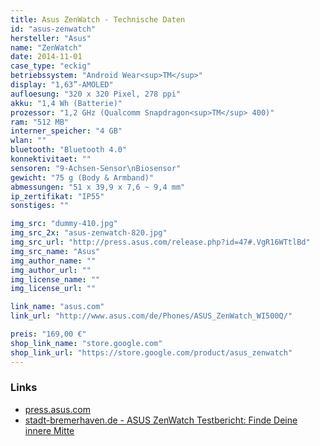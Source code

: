 ```yaml
---
title: Asus ZenWatch - Technische Daten
id: "asus-zenwatch"
hersteller: "Asus"
name: "ZenWatch"
date: 2014-11-01
case_type: "eckig"
betriebssystem: "Android Wear<sup>TM</sup>"
display: "1,63”-AMOLED"
aufloesung: "320 x 320 Pixel, 278 ppi"
akku: "1,4 Wh (Batterie)"
prozessor: "1,2 GHz (Qualcomm Snapdragon<sup>TM</sup> 400)"
ram: "512 MB"
interner_speicher: "4 GB"
wlan: ""
bluetooth: "Bluetooth 4.0"
konnektivitaet: ""
sensoren: "9-Achsen-Sensor\nBiosensor"
gewicht: "75 g (Body & Armband)"
abmessungen: "51 x 39,9 x 7,6 ~ 9,4 mm"
ip_zertifikat: "IP55"
sonstiges: ""

img_src: "dummy-410.jpg"
img_src_2x: "asus-zenwatch-820.jpg"
img_src_url: "http://press.asus.com/release.php?id=47#.VgR16WTtlBd"
img_src_name: "Asus"
img_author_name: ""
img_author_url: ""
img_license_name: ""
img_license_url: ""

link_name: "asus.com"
link_url: "http://www.asus.com/de/Phones/ASUS_ZenWatch_WI500Q/"

preis: "169,00 €"
shop_link_name: "store.google.com"
shop_link_url: "https://store.google.com/product/asus_zenwatch"
---
```


### Links
* [press.asus.com](http://press.asus.com/release.php?id=47#.VeDdJLztlBc)
* [stadt-bremerhaven.de - ASUS ZenWatch Testbericht: Finde Deine innere Mitte](http://stadt-bremerhaven.de/asus-zenwatch-testbericht-finde/)
